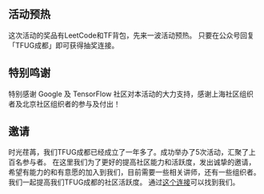 

## 活动预热

这次活动的奖品有LeetCode和TF背包，先来一波活动预热。
只要在公众号回复「TFUG成都」即可获得抽奖连接。




## 特别鸣谢



特别感谢 Google 及 TensorFlow 社区对本活动的大力支持，感谢上海社区组织者及北京社区组织者的参与及付出！

## 邀请

时光荏苒，我们TFUG成都已经成立了一年多了。成功举办了5次活动，汇聚了上百名参与者。
在这里我们为了更好的提高社区能力和活跃度，发出诚挚的邀请，希望有能力的和有意愿的加入到我们，目前需要一些相关讲师，还有一些组织者。我们一起提高我们TFUG成都的社区活跃度。
通过[这个连接](https://mp.weixin.qq.com/s/ytAmZQYfbiaKHDrNdt8Ohg)可以找到我们。